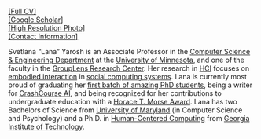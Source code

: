[[Full CV]](https://www.dropbox.com/s/xzfiaxyf6xcuu7i/yarosh-complete-cv.pdf?dl=0)\
[[Google Scholar]](https://scholar.google.com/citations?user=n6bjh24AAAAJ&hl=en)\
[[High Resolution Photo]](https://github.com/lanayarosh/lanayarosh.github.io/blob/main/static/assets/img/highres-headshot.jpg)\
[[Contact Information]](https://lanayarosh.github.io/#contactme)

Svetlana “Lana” Yarosh is an Associate Professor in the [Computer Science & Engineering Department](http://www.cs.umn.edu/index.php) at the [University of Minnesota](http://www1.umn.edu/twincities/index.html), and one of the faculty in the [GroupLens Research Center](https://grouplens.org/). Her research in [HCI](https://en.wikipedia.org/wiki/Human%E2%80%93computer_interaction) focuses on [embodied interaction](http://www.dourish.com/embodied/) in [social computing systems](https://en.wikipedia.org/wiki/Social_computing). Lana is currently most proud of graduating her [first batch of amazing PhD students](https://lanayarosh.github.io/#grads), being a writer for [CrashCourse AI](https://z.umn.edu/ccai), and being recognized for her contributions to undergraduate education with a [Horace T. Morse Award](https://scholarswalk.umn.edu/faculty-awards/awards-for-outstanding-contributions/morse-recipients). Lana has two Bachelors of Science from [University of Maryland](http://www.umd.edu/) (in Computer Science and Psychology) and a Ph.D. in [Human-Centered Computing](http://hcc.cc.gatech.edu/) from [Georgia Institute of Technology](http://www.gatech.edu/).